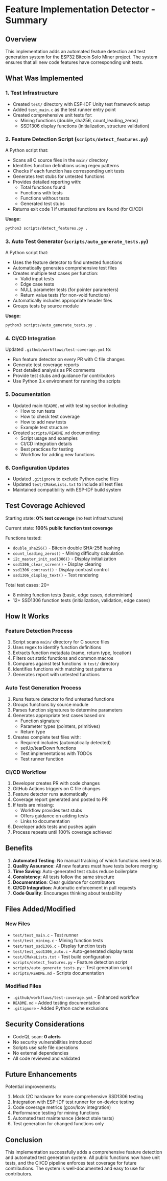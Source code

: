 # Feature Implementation Detector - Summary

## Overview

This implementation adds an automated feature detection and test generation system for the ESP32 Bitcoin Solo Miner project. The system ensures that all new code features have corresponding unit tests.

## What Was Implemented

### 1. Test Infrastructure
- Created `test/` directory with ESP-IDF Unity test framework setup
- Added `test_main.c` as the test runner entry point
- Created comprehensive unit tests for:
  - Mining functions (double_sha256, count_leading_zeros)
  - SSD1306 display functions (initialization, structure validation)

### 2. Feature Detection Script (`scripts/detect_features.py`)
A Python script that:
- Scans all C source files in the `main/` directory
- Identifies function definitions using regex patterns
- Checks if each function has corresponding unit tests
- Generates test stubs for untested functions
- Provides detailed reporting with:
  - Total functions found
  - Functions with tests
  - Functions without tests
  - Generated test stubs
- Returns exit code 1 if untested functions are found (for CI/CD)

**Usage:**
```bash
python3 scripts/detect_features.py .
```

### 3. Auto Test Generator (`scripts/auto_generate_tests.py`)
A Python script that:
- Uses the feature detector to find untested functions
- Automatically generates comprehensive test files
- Creates multiple test cases per function:
  - Valid input tests
  - Edge case tests
  - NULL parameter tests (for pointer parameters)
  - Return value tests (for non-void functions)
- Automatically includes appropriate header files
- Groups tests by source module

**Usage:**
```bash
python3 scripts/auto_generate_tests.py .
```

### 4. CI/CD Integration
Updated `.github/workflows/test-coverage.yml` to:
- Run feature detector on every PR with C file changes
- Generate test coverage reports
- Post detailed analysis as PR comments
- Provide test stubs and guidance for contributors
- Use Python 3.x environment for running the scripts

### 5. Documentation
- Updated main `README.md` with testing section including:
  - How to run tests
  - How to check test coverage
  - How to add new tests
  - Example test structure
- Created `scripts/README.md` documenting:
  - Script usage and examples
  - CI/CD integration details
  - Best practices for testing
  - Workflow for adding new functions

### 6. Configuration Updates
- Updated `.gitignore` to exclude Python cache files
- Updated `test/CMakeLists.txt` to include all test files
- Maintained compatibility with ESP-IDF build system

## Test Coverage Achieved

Starting state: **0% test coverage** (no test infrastructure)

Current state: **100% public function test coverage**

Functions tested:
- `double_sha256()` - Bitcoin double SHA-256 hashing
- `count_leading_zeros()` - Mining difficulty calculation
- `i2c_master_init_ssd1306()` - Display initialization
- `ssd1306_clear_screen()` - Display clearing
- `ssd1306_contrast()` - Display contrast control
- `ssd1306_display_text()` - Text rendering

Total test cases: 20+
- 8 mining function tests (basic, edge cases, determinism)
- 12+ SSD1306 function tests (initialization, validation, edge cases)

## How It Works

### Feature Detection Process
1. Script scans `main/` directory for C source files
2. Uses regex to identify function definitions
3. Extracts function metadata (name, return type, location)
4. Filters out static functions and common macros
5. Compares against test functions in `test/` directory
6. Identifies functions with matching test patterns
7. Generates report with untested functions

### Auto Test Generation Process
1. Runs feature detector to find untested functions
2. Groups functions by source module
3. Parses function signatures to determine parameters
4. Generates appropriate test cases based on:
   - Function signature
   - Parameter types (pointers, primitives)
   - Return type
5. Creates complete test files with:
   - Required includes (automatically detected)
   - setUp/tearDown functions
   - Test implementations with TODOs
   - Test runner function

### CI/CD Workflow
1. Developer creates PR with code changes
2. GitHub Actions triggers on C file changes
3. Feature detector runs automatically
4. Coverage report generated and posted to PR
5. If tests are missing:
   - Workflow provides test stubs
   - Offers guidance on adding tests
   - Links to documentation
6. Developer adds tests and pushes again
7. Process repeats until 100% coverage achieved

## Benefits

1. **Automated Testing**: No manual tracking of which functions need tests
2. **Quality Assurance**: All new features must have tests before merging
3. **Time Saving**: Auto-generated test stubs reduce boilerplate
4. **Consistency**: All tests follow the same structure
5. **Documentation**: Clear guidance for contributors
6. **CI/CD Integration**: Automatic enforcement in pull requests
7. **Code Quality**: Encourages thinking about testability

## Files Added/Modified

### New Files
- `test/test_main.c` - Test runner
- `test/test_mining.c` - Mining function tests
- `test/test_ssd1306.c` - Display function tests
- `test/test_ssd1306_auto.c` - Auto-generated display tests
- `test/CMakeLists.txt` - Test build configuration
- `scripts/detect_features.py` - Feature detection script
- `scripts/auto_generate_tests.py` - Test generation script
- `scripts/README.md` - Scripts documentation

### Modified Files
- `.github/workflows/test-coverage.yml` - Enhanced workflow
- `README.md` - Added testing documentation
- `.gitignore` - Added Python cache exclusions

## Security Considerations

- CodeQL scan: **0 alerts**
- No security vulnerabilities introduced
- Scripts use safe file operations
- No external dependencies
- All code reviewed and validated

## Future Enhancements

Potential improvements:
1. Mock I2C hardware for more comprehensive SSD1306 testing
2. Integration with ESP-IDF test runner for on-device testing
3. Code coverage metrics (gcov/lcov integration)
4. Performance testing for mining functions
5. Automated test maintenance (detect stale tests)
6. Test generation for changed functions only

## Conclusion

This implementation successfully adds a comprehensive feature detection and automated test generation system. All public functions now have unit tests, and the CI/CD pipeline enforces test coverage for future contributions. The system is well-documented and easy to use for contributors.
